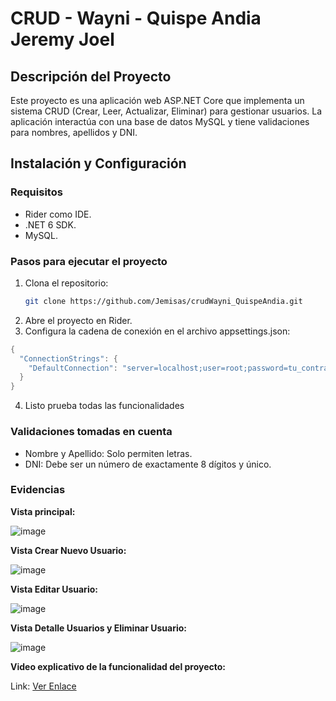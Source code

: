 # CRUD - Wayni - Quispe Andia Jeremy Joel 

## Descripción del Proyecto
Este proyecto es una aplicación web ASP.NET Core que implementa un sistema CRUD (Crear, Leer, Actualizar, Eliminar) para gestionar usuarios. La aplicación interactúa con una base de datos MySQL y tiene validaciones para nombres, apellidos y DNI.

## Instalación y Configuración
### Requisitos
- Rider como IDE.
- .NET 6 SDK.
- MySQL.

### Pasos para ejecutar el proyecto
1. Clona el repositorio:
   ```bash
   git clone https://github.com/Jemisas/crudWayni_QuispeAndia.git
2. Abre el proyecto en Rider.
3. Configura la cadena de conexión en el archivo appsettings.json:
   
```c#
{
  "ConnectionStrings": {
    "DefaultConnection": "server=localhost;user=root;password=tu_contraseña;database=crud_db"
  }
}
```

4. Listo prueba todas las funcionalidades

### Validaciones tomadas en cuenta

- Nombre y Apellido: Solo permiten letras.
- DNI: Debe ser un número de exactamente 8 dígitos y único.

### Evidencias

**Vista principal:**

![image](https://github.com/user-attachments/assets/97413995-e6e7-4b88-9002-7621c3db7a3d)

**Vista Crear Nuevo Usuario:**

![image](https://github.com/user-attachments/assets/ba6f2930-aef6-4e9e-bb9b-86ed8ed28d8c)

**Vista Editar Usuario:**

![image](https://github.com/user-attachments/assets/dae29cd7-1c9d-4e15-8704-a743f0551950)

**Vista Detalle Usuarios y Eliminar Usuario:**

![image](https://github.com/user-attachments/assets/107a6447-9875-4c56-8e4d-f0678942f269)

**Video explicativo de la funcionalidad del proyecto:**

Link: [Ver Enlace](https://youtu.be/4M_Y_xSDEHk)




